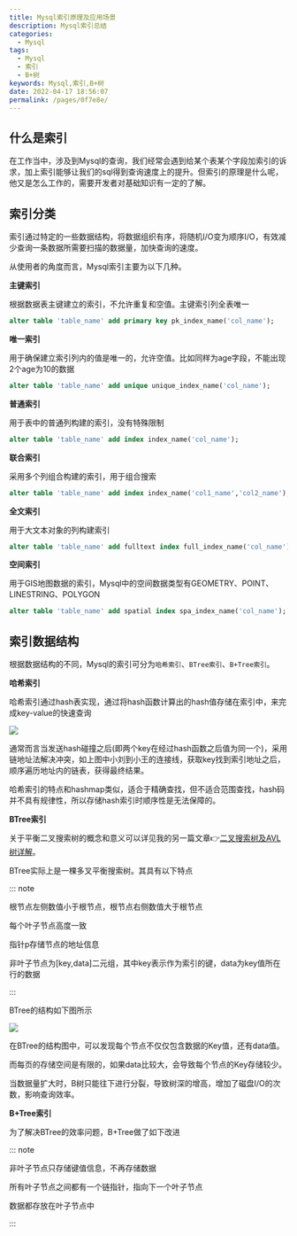 ```yaml
---
title: Mysql索引原理及应用场景
description: Mysql索引总结
categories: 
  - Mysql
tags: 
  - Mysql
  - 索引
  - B+树
keywords: Mysql,索引,B+树
date: 2022-04-17 18:56:07
permalink: /pages/0f7e8e/
---
```


## 什么是索引

在工作当中，涉及到Mysql的查询，我们经常会遇到给某个表某个字段加索引的诉求，加上索引能够让我们的sql得到查询速度上的提升。但索引的原理是什么呢，他又是怎么工作的，需要开发者对基础知识有一定的了解。

## 索引分类

索引通过特定的一些数据结构，将数据组织有序，将随机I/O变为顺序I/O，有效减少查询一条数据所需要扫描的数据量，加快查询的速度。

从使用者的角度而言，Mysql索引主要为以下几种。

**主键索引**

根据数据表主键建立的索引，不允许重复和空值。主键索引列全表唯一

```sql
alter table 'table_name' add primary key pk_index_name('col_name');
```

**唯一索引**

用于确保建立索引列内的值是唯一的，允许空值。比如同样为age字段，不能出现2个age为10的数据

```sql
alter table 'table_name' add unique unique_index_name('col_name');
```

**普通索引**

用于表中的普通列构建的索引，没有特殊限制

```sql
alter table 'table_name' add index index_name('col_name');
```

**联合索引**

采用多个列组合构建的索引，用于组合搜索

```sql
alter table 'table_name' add index index_name('col1_name','col2_name');
```

**全文索引**

用于大文本对象的列构建索引

```sql
alter table 'table_name' add fulltext index full_index_name('col_name');
```

**空间索引**

用于GIS地图数据的索引，Mysql中的空间数据类型有GEOMETRY、POINT、LINESTRING、POLYGON

```sql
alter table 'table_name' add spatial index spa_index_name('col_name');
```

## 索引数据结构

根据数据结构的不同，Mysql的索引可分为`哈希索引`、`BTree索引`、`B+Tree索引`。

**哈希索引**

哈希索引通过hash表实现，通过将hash函数计算出的hash值存储在索引中，来完成key-value的快速查询

![](https://image-1-1257237419.cos.ap-chongqing.myqcloud.com/img/mysql-hash.png)

通常而言当发送hash碰撞之后(即两个key在经过hash函数之后值为同一个)，采用链地址法解决冲突，如上图中小刘到小王的连接线，获取key找到索引地址之后，顺序遍历地址内的链表，获得最终结果。

哈希索引的特点和hashmap类似，适合于精确查找，但不适合范围查找，hash码并不具有规律性，所以存储hash索引时顺序性是无法保障的。

**BTree索引**

关于平衡二叉搜索树的概念和意义可以详见我的另一篇文章👉[二叉搜索树及AVL树详解](https://cloud.benym.cn/benym-book/pages/2efaaf/)。

BTree实际上是一棵多叉平衡搜索树。其具有以下特点

::: note

根节点左侧数值小于根节点，根节点右侧数值大于根节点

每个叶子节点高度一致

指针p存储节点的地址信息

非叶子节点为[key,data]二元组，其中key表示作为索引的键，data为key值所在行的数据

:::

BTree的结构如下图所示

![](https://image-1-1257237419.cos.ap-chongqing.myqcloud.com/img/mysql-btree.png)

在BTree的结构图中，可以发现每个节点不仅仅包含数据的Key值，还有data值。

而每页的存储空间是有限的，如果data比较大，会导致每个节点的Key存储较少。

当数据量扩大时，B树只能往下进行分裂，导致树深的增高，增加了磁盘I/O的次数，影响查询效率。

**B+Tree索引**

为了解决BTree的效率问题，B+Tree做了如下改进

::: note

非叶子节点只存储键值信息，不再存储数据

所有叶子节点之间都有一个链指针，指向下一个叶子节点

数据都存放在叶子节点中

:::
